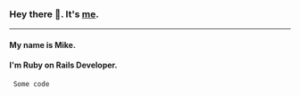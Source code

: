 ### Hey there 👋. It's [me](https://github.com/Mike2022SPB).
* * *
#### My name is Mike. 
#### I'm Ruby on Rails Developer.
<code> Some code </code>
